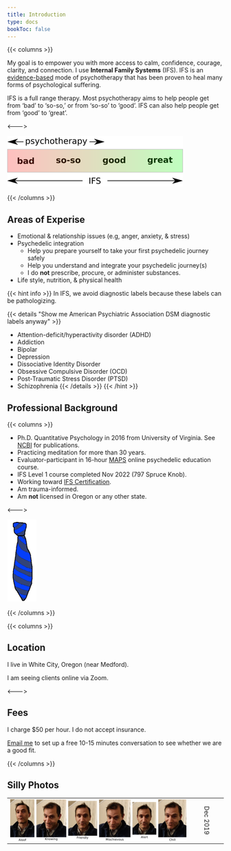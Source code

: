 ```yaml
---
title: Introduction
type: docs
bookToc: false
---
```


{{< columns >}}

My goal is to empower you with more access to calm, confidence,
courage, clarity, and connection. I use **Internal Family Systems**
(IFS). IFS is an [evidence-based](https://www.foundationifs.org/news-articles/79-ifs-an-evidence-based-practice) mode of psychotherapy that has been
proven to heal many forms of psychological suffering.

IFS is a full range therapy. Most psychotherapy aims to help people
get from ‘bad’ to ‘so-so,’ or from ‘so-so’ to ‘good’. IFS can also
help people get from ‘good’ to ‘great’.

<--->

![IFS range](ifs.png)

{{< /columns >}}

## Areas of Experise

- Emotional & relationship issues (e.g, anger, anxiety, & stress)
- Psychedelic integration
  - Help you prepare yourself to take your first psychedelic journey safely
  - Help you understand and integrate your psychedelic journey(s)
  - I do **not** prescribe, procure, or administer substances.
- Life style, nutrition, & physical health

{{< hint info >}}
In IFS, we avoid diagnostic labels because these labels can be pathologizing.

{{< details "Show me American Psychiatric Association DSM diagnostic labels anyway" >}}
- Attention-deficit/hyperactivity disorder (ADHD)
- Addiction
- Bipolar
- Depression
- Dissociative Identity Disorder
- Obsessive Compulsive Disorder (OCD)
- Post-Traumatic Stress Disorder (PTSD)
- Schizophrenia
{{< /details >}}
{{< /hint >}}

## Professional Background

{{< columns >}}

- Ph.D. Quantitative Psychology in 2016 from University of
Virginia. See [NCBI](https://www.ncbi.nlm.nih.gov/sites/myncbi/1JSuQtfn5RykSS/bibliography/56367505/public/?sort=date&direction=ascending) for publications.
- Practicing meditation for more than 30 years.
- Evaluator-participant in 16-hour [MAPS](https://maps.org/) online psychedelic education course.
- IFS Level 1 course completed Nov 2022 (797 Spruce Knob).
- Working toward [IFS Certification](https://ifs-institute.com/trainings/ifs-certification).
- Am trauma-informed.
- Am **not** licensed in Oregon or any other state.

<--->

![Tie](tie_2.png)

{{< /columns >}}

{{< columns >}}

## Location

I live in White City, Oregon (near Medford).

I am seeing clients online via Zoom.

<--->

## Fees

I charge $50 per hour. I do not accept insurance.

[Email me](mailto:jpritikin@pobox.com) to set up a free 10-15 minutes
conversation to see whether we are a good fit.

{{< /columns >}}

## Silly Photos

<table>
<tr>
<td>
<picture style="display: block;">
    <source media="(min-width: 1320px)" srcset="line-up-1280.png">
    <source media="(min-width: 840px)" srcset="line-up-800.png">
    <img src="line-up-480.png" alt="facial expressions">
</picture>
</td>
<td><div style="transform: rotate(90deg); white-space: nowrap;">Dec 2019</div></td>
</tr></table>
